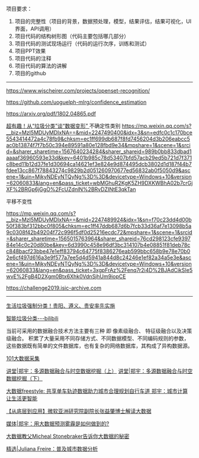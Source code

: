 
项目要求：

1. 项目的完整性（项目的背景，数据预处理，模型，结果评估，结果可视化，UI界面，API调用）
2. 项目代码的结构树形图（代码主要包括哪几部分）
3. 项目代码的测试现场运行（代码的运行次序，训练和测试）
4. 项目PPT效果
5. 项目代码的注释
6. 项目代码的算法的讲解
7. 项目的github

---------------------------------------------------------------------------------------------


https://www.wjscheirer.com/projects/openset-recognition/

https://github.com/uoguelph-mlrg/confidence_estimation

https://arxiv.org/pdf/1802.04865.pdf


[超有趣！从“垃圾分类”谈“数据变形” ](https://mp.weixin.qq.com/s?__biz=MzIwNjUyOTkzNg==&mid=2247488517&idx=1&sn=549f21270ce17cc6a97e33fe54b9655d&chksm=972160faa056e9ecad793de509ba76ad6a3dd101651571f36615a78926f4de7e8c068e34dffd&mpshare=1&scene=1&srcid=01071HVqUU0biVopv2tyxclx&sharer_sharetime=1578386023965&sharer_shareid=5604eee2ab621394e127a04b572eb1fa&key=3503aa848b16fe5bd54db66be39a18d446a4855c8a3fbf3bbfa07f19554114ecf0306f97f67a06d63f8f915fc61dc07d426eb68c733d9f9c1b9e59b2060bd27fdafbc9fe3e40772fb0a30607f17d123b&ascene=1&uin=MjkyNDEyNTQyNg%3D%3D&devicetype=Windows+10&version=6208006f&lang=en&exportkey=Aya0YG%2FQf1CLWUDcPDuVTJk%3D&pass_ticket=dGDTUxvfY5bV6H%2BR9f%2FXS3ZsRlhPCOxaaWEbpshu5TATC77SXw6FQGbOOOf%2B7%2BHA)
不确定性类别
https://mp.weixin.qq.com/s?__biz=MzI5MDUyMDIxNA==&mid=2247490400&idx=3&sn=edfc0c1c170bce5543414472a4c78fb9&chksm=ec1ff699db687f8fd7456204d3b206eabcc5ac0b13874f7f7b50c394e89591a80e128fbd9e34&mpshare=1&scene=1&srcid=&sharer_sharetime=1567640234284&sharer_shareid=989b0bb833dbad1aaaaf36960593e33d&key=6401b985c78d53407bfd57acb29ed5b721d7f371c8bed11b12d37fe1d30694ca14621ef3e824e9d874495dcb3802d1d187f44b7fdee13cc867f78843274c9829b2d051260970677ed56832ab0f5050d9&ascene=1&uin=MjkyNDEyNTQyNg%3D%3D&devicetype=Windows+10&version=62060833&lang=en&pass_ticket=wbMGhuR2KgK5ZH9DXKWBhA02b7crGjXF%2BRGp6jGgO%2FcUZdnlN%2BRvDZINtE3qkTan


平移不变性 


https://mp.weixin.qq.com/s?__biz=MzI5MDUyMDIxNA==&mid=2247489924&idx=1&sn=f70c23dd4d00b50f383bf312bbc0f805&chksm=ec1ff47ddb687d6b7fcb33d36af7e13098b5a9c0308f42b49204f72c996f5df0d25216ecdc72&mpshare=1&scene=1&srcid=&sharer_sharetime=1565015763964&sharer_shareid=76cd298123cfe939784e14c0c20d80be&key=6d3990c458e96df3bc314107b4e08851f81deb78cc848bacf23bbe47e1eff83794c64775f8386276eab599bbc658b9e78e70b02e6cf497d616a3e9f577a7ee5d4d5941a844d8c24246e1ef82a34a5e3e&ascene=1&uin=MjkyNDEyNTQyNg%3D%3D&devicetype=Windows+10&version=62060833&lang=en&pass_ticket=3xgpFrAz%2Fenq7r2i4D%2BJAdCikSIe5wvE%2FgB4D2Xgm0Btx6Xhk0VdnSjhUm9iopCE


https://challenge2019.isic-archive.com




----------------------------------------------------------------------------------------------------------------------------------------

[生活垃圾强制分类！贵阳、遵义、贵安率先实施](https://mbd.baidu.com/newspage/data/landingsuper?context=%7B%22nid%22%3A%22news_7708511263284484189%22%7D&n_type=0&p_from=1)

[智能垃圾分类---bilibili](https://space.bilibili.com/161803196/#/favlist?fid=89681058)

当前可采用的数据融合技术方法主要有三种 即 像素级融合、 特征级融合以及决策级融合。 
积累了大量采用不同存储方式、不同数据模型、不同编码规则的参数，这些数据既有简单的文件数据库，也有复杂的网络数据库，其构成了异构数据源。

[101大数据采集](http://www.jianshu.com/u/80c6fb84082a)


[讲堂|郑宇：多源数据融合与时空数据挖掘（上）](https://mp.weixin.qq.com/s?__biz=MzAwMTA3MzM4Nw==&mid=2649440531&idx=1&sn=d9c92b1f157ee37c7c6e185919a3ffbb&chksm=82c0a897b5b721810f4d795cc144d309086274a9071515e727f9f420d7ffb7f06c9b376557ee&scene=21#wechat_redirect)
[讲堂|郑宇：多源数据融合与时空数据挖掘（下）](https://mp.weixin.qq.com/s?__biz=MzAwMTA3MzM4Nw==&mid=2649440656&idx=1&sn=99e36165598118607e70b35b1387d665&chksm=82c0a814b5b72102fc59e47d2cb1a29487c321fe38eef75a5ffbc754351f31904bb4ab7a38d5&mpshare=1&scene=1&srcid=12118byRBLRsdY5jwXubCJ3A&pass_ticket=RlgJcEkw2RuKwGM7BOfBo0JIJCwf7udFOHGeU4mgw7Q1MA2fzBIKIZWHc8UJH%2FW9#rd)

[大数据freestyle: 共享单车轨迹数据助力城市合理规划自行车道 ](https://mp.weixin.qq.com/s?__biz=MzAwMTA3MzM4Nw==&mid=2649441578&idx=1&sn=7250a6603adaf9137d3987b01b4683d8&chksm=82c0acaeb5b725b865917e39377f217a3045677206a0b7e7cff6ea13aa6083fa11b820f4b52f&mpshare=1&scene=1&srcid=1211W0AkMocuCWWemqzRu3Kw&pass_ticket=RlgJcEkw2RuKwGM7BOfBo0JIJCwf7udFOHGeU4mgw7Q1MA2fzBIKIZWHc8UJH%2FW9#rd)
[郑宇：城市计算让生活更智能](https://mp.weixin.qq.com/s?__biz=MzAwMTA3MzM4Nw==&mid=2649441664&idx=1&sn=538f9edb96216dfeaf97a57cd226d6cf&chksm=82c0ac04b5b725126f5826f520152658b6c592725f89dc625c7e78f6d010c330655f76ad0a2e&mpshare=1&scene=1&srcid=1211ae9JGEBLxacbrijmskf9&pass_ticket=RlgJcEkw2RuKwGM7BOfBo0JIJCwf7udFOHGeU4mgw7Q1MA2fzBIKIZWHc8UJH%2FW9#rd)


[【从底层到应用】微软亚洲研究院副院长张益肇博士解读大数据 ](https://mp.weixin.qq.com/s?__biz=MzAwMTA3MzM4Nw==&mid=401536757&idx=1&sn=dfa267814f175980adab59aee1b9d45e&scene=21#wechat_redirect)

[媒体|郑宇：用大数据预测雾霾是如何做到的?](https://mp.weixin.qq.com/s?__biz=MzAwMTA3MzM4Nw==&mid=2649440106&idx=1&sn=45bebadf94b37ecb31df3b20599fa0aa&chksm=82c0d6eeb5b75ff8f8f9ad4fab4b006c04be921097faa0a7be07daa892a9ea6417befbe0465a&scene=21#wechat_redirect) 

[大数据教父Micheal Stonebraker告诉你大数据的秘密](https://mp.weixin.qq.com/s?__biz=MzAwMTA3MzM4Nw==&mid=400926160&idx=1&sn=8a3042c9613dba6fdfa9d9eadffd1415&scene=21#wechat_redirect)

[精选|Juliana Freire：普及城市数据分析 ](https://mp.weixin.qq.com/s?__biz=MzAwMTA3MzM4Nw==&mid=2649439317&idx=2&sn=ca7e7726c36804303d0e12200cf7b3e4&chksm=82c0d5d1b5b75cc707da1482665b365bf059bd2d3c35dc5545108e7718cff551827e12b1302a&scene=21#wechat_redirect)
